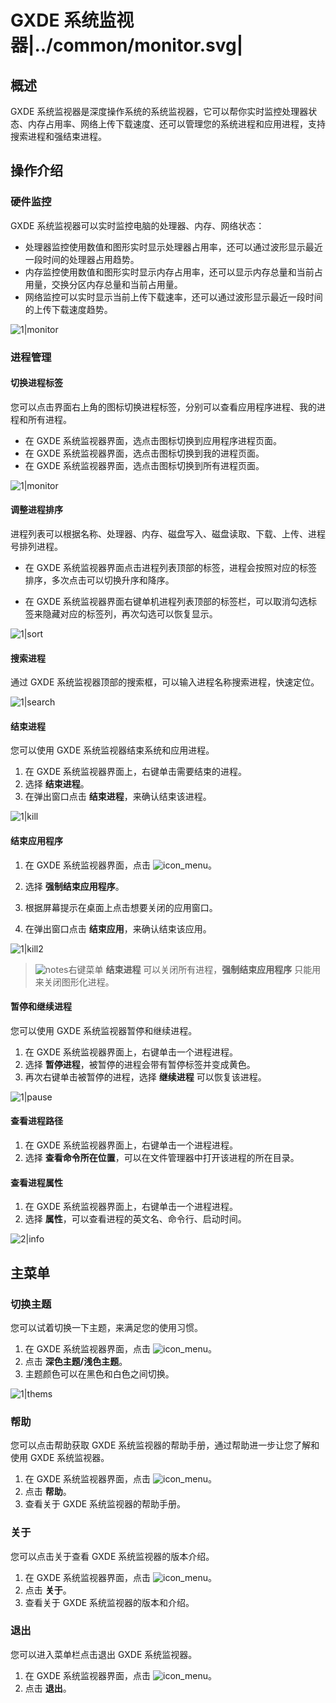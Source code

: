 #  GXDE 系统监视器|../common/monitor.svg|

## 概述

 GXDE 系统监视器是深度操作系统的系统监视器，它可以帮你实时监控处理器状态、内存占用率、网络上传下载速度、还可以管理您的系统进程和应用进程，支持搜索进程和强结束进程。




## 操作介绍


### 硬件监控

 GXDE 系统监视器可以实时监控电脑的处理器、内存、网络状态：

- 处理器监控使用数值和图形实时显示处理器占用率，还可以通过波形显示最近一段时间的处理器占用趋势。
- 内存监控使用数值和图形实时显示内存占用率，还可以显示内存总量和当前占用量，交换分区内存总量和当前占用量。
- 网络监控可以实时显示当前上传下载速率，还可以通过波形显示最近一段时间的上传下载速度趋势。

![1|monitor](jpg/monitor1.jpg)

### 进程管理

#### 切换进程标签



您可以点击界面右上角的图标切换进程标签，分别可以查看应用程序进程、我的进程和所有进程。

- 在 GXDE 系统监视器界面，选点击图标切换到应用程序进程页面。
- 在 GXDE 系统监视器界面，选点击图标切换到我的进程页面。
- 在 GXDE 系统监视器界面，选点击图标切换到所有进程页面。

![1|monitor](jpg/monitor2.jpg)

#### 调整进程排序

进程列表可以根据名称、处理器、内存、磁盘写入、磁盘读取、下载、上传、进程号排列进程。

- 在 GXDE 系统监视器界面点击进程列表顶部的标签，进程会按照对应的标签排序，多次点击可以切换升序和降序。

- 在 GXDE 系统监视器界面右键单机进程列表顶部的标签栏，可以取消勾选标签来隐藏对应的标签列，再次勾选可以恢复显示。

![1|sort](jpg/sort.jpg)

#### 搜索进程

通过 GXDE 系统监视器顶部的搜索框，可以输入进程名称搜索进程，快速定位。

![1|search](jpg/search.jpg)



#### 结束进程
您可以使用 GXDE 系统监视器结束系统和应用进程。
1. 在 GXDE 系统监视器界面上，右键单击需要结束的进程。
2. 选择 **结束进程**。
3. 在弹出窗口点击 **结束进程**，来确认结束该进程。


![1|kill](jpg/kill.jpg)

#### 结束应用程序

1. 在 GXDE 系统监视器界面，点击 ![icon_menu](icon/icon_menu.svg)。

2. 选择 **强制结束应用程序**。

3. 根据屏幕提示在桌面上点击想要关闭的应用窗口。

4. 在弹出窗口点击 **结束应用**，来确认结束该应用。

![1|kill2](jpg/kill2.jpg)

   > ![notes](icon/notes.svg)右键菜单 **结束进程** 可以关闭所有进程，**强制结束应用程序** 只能用来关闭图形化进程。

#### 暂停和继续进程

您可以使用 GXDE 系统监视器暂停和继续进程。

1. 在 GXDE 系统监视器界面上，右键单击一个进程进程。
2. 选择 **暂停进程**，被暂停的进程会带有暂停标签并变成黄色。
3. 再次右键单击被暂停的进程，选择 **继续进程** 可以恢复该进程。

![1|pause](jpg/pause.jpg)

#### 查看进程路径

1. 在 GXDE 系统监视器界面上，右键单击一个进程进程。
2. 选择 **查看命令所在位置**，可以在文件管理器中打开该进程的所在目录。

#### 查看进程属性

1. 在 GXDE 系统监视器界面上，右键单击一个进程进程。
2. 选择 **属性**，可以查看进程的英文名、命令行、启动时间。


![2|info](jpg/info.jpg)




## 主菜单

### 切换主题

您可以试着切换一下主题，来满足您的使用习惯。

1. 在 GXDE 系统监视器界面，点击 ![icon_menu](icon/icon_menu.svg)。
2. 点击 **深色主题/浅色主题**。
3. 主题颜色可以在黑色和白色之间切换。

![1|thems](jpg/thems.jpg)

### 帮助

您可以点击帮助获取 GXDE 系统监视器的帮助手册，通过帮助进一步让您了解和使用 GXDE 系统监视器。

1. 在 GXDE 系统监视器界面，点击 ![icon_menu](icon/icon_menu.svg)。
2. 点击 **帮助**。
3. 查看关于 GXDE 系统监视器的帮助手册。

### 关于

您可以点击关于查看 GXDE 系统监视器的版本介绍。

1. 在 GXDE 系统监视器界面，点击 ![icon_menu](icon/icon_menu.svg)。
2. 点击 **关于**。
3. 查看关于 GXDE 系统监视器的版本和介绍。

### 退出

您可以进入菜单栏点击退出 GXDE 系统监视器。

1. 在 GXDE 系统监视器界面，点击 ![icon_menu](icon/icon_menu.svg)。
2. 点击 **退出**。

